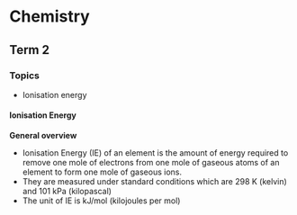 <script>
MathJax = {
  tex: {
    inlineMath: [['$', '$'], ['\\(', '\\)']],
    displayMath: [ ['\[', '\]'] ]
  }
};
</script>
<script id="MathJax-script" async
  src="https://cdn.jsdelivr.net/npm/mathjax@3/es5/tex-chtml.js">
</script>

<h1>Chemistry</h1>

## Term 2

### Topics
- Ionisation energy

#### Ionisation Energy
**General overview**
- Ionisation Energy (IE) of an element is the amount of energy required to remove one mole of electrons from one mole of gaseous atoms of an element to form one mole of gaseous ions.
- They are measured under standard conditions which are 298 K (kelvin) and 101 kPa (kilopascal)
- The unit of IE is kJ/mol (kilojoules per mol)